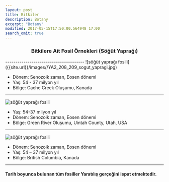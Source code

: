 ```yaml
---
layout: post
title: Bitkiler
description: Botany
excerpt: "Botany"
modified: 2017-05-15T17:50:00.564948 17:00
search_omit: true
---
```


<div style="text-align: center;"><h3>Bitkilere Ait Fosil Örnekleri (Söğüt Yaprağı)</h3></div>
---------------------------------------
![söğüt yaprağı fosili]({{site.url}}/images//YA2_208_209_sogut_yapragi.jpg)

- Dönem: Senozoik zaman, Eosen dönemi
- Yaş: 54 - 37 milyon yıl
- Bölge: Cache Creek Oluşumu, Kanada

----------------------------------------
![söğüt yaprağı fosili]({{site.url}}/images//354-355-sogut-yapragi.jpg)

- Yaş: 54-37 milyon yıl
- Dönem: Senozoik zaman, Eosen dönemi
- Bölge: Green River Oluşumu, Uintah County, Utah, USA

----------------------------------------
![söğüt yaprağı fosili]({{site.url}}/images//YA2_326_327_bir_tur_sogut_yapragi.jpg)

- Dönem: Senozoik zaman, Eosen dönemi
- Yaş: 54 – 37 milyon yıl
- Bölge: British Columbia, Kanada

----------------------------------------
####  Tarih boyunca bulunan tüm fosiller Yaratılış gerçeğini ispat etmektedir.
